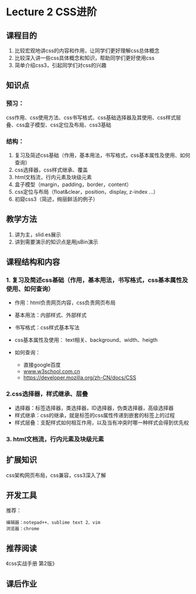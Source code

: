 # Lecture 2 CSS进阶

## 课程目的

1.  比较宏观地讲css的内容和作用，让同学们更好理解css总体概念
2.  比较深入讲一些css具体概念和知识，帮助同学们更好使用css
3.  简单介绍css3，引起同学们对css的兴趣

## 知识点

### 预习：

css作用、css使用方法、css书写格式、css基础选择器及其使用、css样式层叠、css盒子模型、css定位及布局、css3基础

### 结构：

1.  复习及简述css基础（作用，基本用法，书写格式，css基本属性及使用、如何查询）
2.  css选择器，css样式继承、覆盖
3.  html文档流，行内元素及块级元素
4.  盒子模型（margin，padding，border，content）
5.  css定位与布局（float&amp;clear，position，display, z-index ...）
6.  初窥css3（简述，绚丽鲜活的例子）

## 教学方法

1.  讲为主，slid.es展示
2.  讲到需要演示的知识点是用jsBin演示

## 课程结构和内容

### 1. 复习及简述css基础（作用，基本用法，书写格式，css基本属性及使用、如何查询）

*   作用：html负责网页内容，css负责网页布局
*   基本用法：内部样式、外部样式
*   书写格式：css样式基本写法
*   css基本属性及使用： text相关、background、width、heigth
*   如何查询：

    *   直接google百度
    *   www.w3school.com.cn
    *   https://developer.mozilla.org/zh-CN/docs/CSS

### 2.css选择器，样式继承、层叠

*   选择器：标签选择器，类选择器，ID选择器，伪类选择器，高级选择器
*   样式继承：css的继承，就是标签的css属性传递到嵌套的标签上的过程
*   样式层叠：支配样式如何相互作用，以及当有冲突时哪一种样式会得到优先权

### 3. html文档流，行内元素及块级元素

## 扩展知识

css架构网页布局，css兼容，css3深入了解

## 开发工具

推荐：

    编辑器：notepad++、sublime text 2、vim
    浏览器：chrome

## 推荐阅读

《css实战手册 第2版》

## 课后作业

